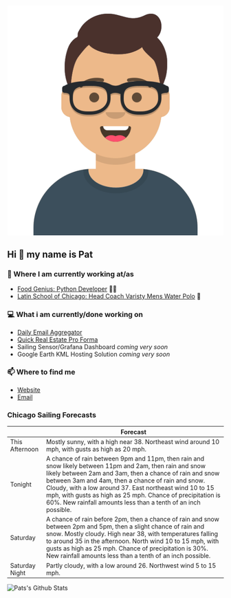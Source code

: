[![Social banner for p-j-falconer](https://raw.githubusercontent.com/P-J-FALCONER/P-J-FALCONER/master/assets/avataaars.svg)](https://patfalconer.com/)
## Hi :wave: my name is Pat

### 💼 Where I am currently working at/as
- [Food Genius: Python Developer](https://getfoodgenius.com/) 🍔🐍
- [Latin School of Chicago: Head Coach Varisty Mens Water Polo](https://www.latinschool.org/) 🤽


### 💻 What i am currently/done working on
 - [Daily Email Aggregator](https://github.com/P-J-FALCONER/dott_daily_mail)
 - [Quick Real Estate Pro Forma](https://github.com/P-J-FALCONER/henry)
 - Sailing Sensor/Grafana Dashboard *coming very soon*
 - Google Earth KML Hosting Solution *coming very soon*

### 📫 Where to find me
 - [Website](https://patfalconer.com/)
 - [Email](mailto:patrick.j.falconer@gmail.com)


### Chicago Sailing Forecasts
|   | Forecast  |
|---|---|
| This Afternoon | Mostly sunny, with a high near 38. Northeast wind around 10 mph, with gusts as high as 20 mph. |
| Tonight | A chance of rain between 9pm and 11pm, then rain and snow likely between 11pm and 2am, then rain and snow likely between 2am and 3am, then a chance of rain and snow between 3am and 4am, then a chance of rain and snow. Cloudy, with a low around 37. East northeast wind 10 to 15 mph, with gusts as high as 25 mph. Chance of precipitation is 60%. New rainfall amounts less than a tenth of an inch possible. |
| Saturday | A chance of rain before 2pm, then a chance of rain and snow between 2pm and 5pm, then a slight chance of rain and snow. Mostly cloudy. High near 38, with temperatures falling to around 35 in the afternoon. North wind 10 to 15 mph, with gusts as high as 25 mph. Chance of precipitation is 30%. New rainfall amounts less than a tenth of an inch possible. |
| Saturday Night | Partly cloudy, with a low around 26. Northwest wind 5 to 15 mph. |

![Pats's Github Stats](https://github-readme-stats.vercel.app/api?username=p-j-falconer&show_icons=true&theme=radical)

